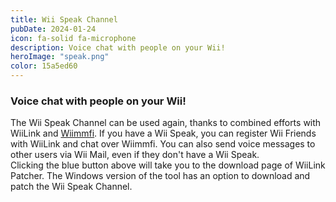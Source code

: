 ```yaml
---
title: Wii Speak Channel
pubDate: 2024-01-24
icon: fa-solid fa-microphone
description: Voice chat with people on your Wii!
heroImage: "speak.png"
color: 15a5ed60
---
```

### Voice chat with people on your Wii!

The Wii Speak Channel can be used again, thanks to combined efforts with WiiLink and <a
        href="https://wiimmfi.de/">Wiimmfi</a>. If you have a Wii Speak, you can register Wii Friends with WiiLink
      and chat over Wiimmfi. You can also send voice messages to other users via Wii Mail, even if they don't have a Wii
      Speak.
      <br>
Clicking the blue button above will take you to the download page of WiiLink Patcher. The Windows version of
      the tool has an option to download and patch the Wii Speak Channel.
